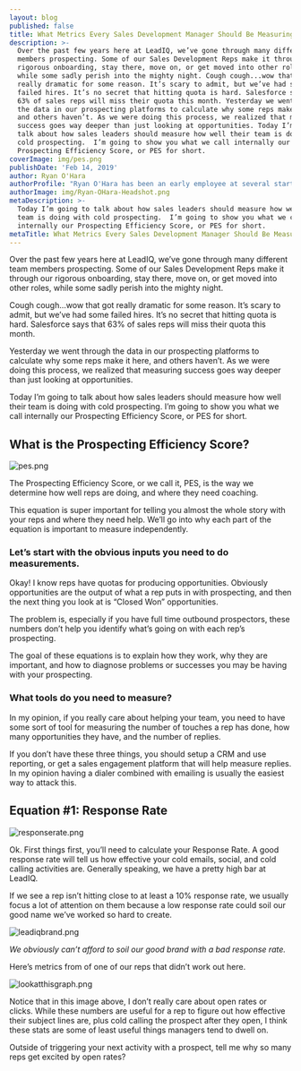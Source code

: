 ```yaml
---
layout: blog
published: false
title: What Metrics Every Sales Development Manager Should Be Measuring
description: >-
  Over the past few years here at LeadIQ, we’ve gone through many different team
  members prospecting. Some of our Sales Development Reps make it through our
  rigorous onboarding, stay there, move on, or get moved into other roles, 
  while some sadly perish into the mighty night. Cough cough...wow that got
  really dramatic for some reason. It’s scary to admit, but we’ve had some
  failed hires. It’s no secret that hitting quota is hard. Salesforce says that
  63% of sales reps will miss their quota this month. Yesterday we went through
  the data in our prospecting platforms to calculate why some reps make it here,
  and others haven’t. As we were doing this process, we realized that measuring
  success goes way deeper than just looking at opportunities. Today I’m going to
  talk about how sales leaders should measure how well their team is doing with
  cold prospecting.  I’m going to show you what we call internally our
  Prospecting Efficiency Score, or PES for short.
coverImage: img/pes.png
publishDate: 'Feb 14, 2019'
author: Ryan O'Hara
authorProfile: "Ryan O'Hara has been an early employee at several startups helping them with marketing and prospecting tactics, including Dyn who was acquired by Oracle for $600+ million in 2016. He's had prospecting campaigns featured in Fortune, Mashable, and TheNextWeb. Ryan specializes in branding, business development, prospecting, and coaching people on how to make good digital first impressions. He also mentors two accelerators, The Iron Yard and The Alpha Loft, and hosts The Prospecting Podcast.\_"
authorImage: img/Ryan-OHara-Headshot.png
metaDescription: >-
  Today I’m going to talk about how sales leaders should measure how well their
  team is doing with cold prospecting.  I’m going to show you what we call
  internally our Prospecting Efficiency Score, or PES for short.
metaTitle: What Metrics Every Sales Development Manager Should Be Measuring
---
```

Over the past few years here at LeadIQ, we’ve gone through many different team members prospecting. Some of our Sales Development Reps make it through our rigorous onboarding, stay there, move on, or get moved into other roles,  while some sadly perish into the mighty night. 

Cough cough...wow that got really dramatic for some reason. It’s scary to admit, but we’ve had some failed hires. It’s no secret that hitting quota is hard. Salesforce says that 63% of sales reps will miss their quota this month. 

Yesterday we went through the data in our prospecting platforms to calculate why some reps make it here, and others haven’t. As we were doing this process, we realized that measuring success goes way deeper than just looking at opportunities. 
 
Today I’m going to talk about how sales leaders should measure how well their team is doing with cold prospecting.  I’m going to show you what we call internally our Prospecting Efficiency Score, or PES for short. 

## What is the Prospecting Efficiency Score? ##

![pes.png](img/pes.png)

The Prospecting Efficiency Score, or we call it, PES, is the way we determine how well reps are doing, and where they need coaching.

This equation is super important for telling you almost the whole story with your reps and where they need help. We’ll go into why each part of the equation is important to measure independently. 

### Let’s start with the obvious inputs you need to do measurements.


Okay! I know reps have quotas for producing opportunities. Obviously opportunities are the output of what a rep puts in with prospecting, and then the next thing you look at is “Closed Won” opportunities. 

The problem is, especially if you have full time outbound prospectors, these numbers don’t help you identify what’s going on with each rep’s prospecting. 

The goal of these equations is to explain how they work, why they are important, and how to diagnose problems or successes you may be having with your prospecting. 


### What tools do you need to measure?

In my opinion, if you really care about helping your team, you need to have some sort of tool for measuring the number of touches a rep has done, how many opportunities they have, and the number of replies. 

If you don’t have these three things, you should setup a CRM and use reporting,  or get a sales engagement platform that will help measure replies. In my opinion having a dialer combined with emailing is usually the easiest way to attack this. 

## Equation #1: Response Rate ##

![responserate.png](img/responserate.png)

Ok. First things first, you’ll need to calculate your Response Rate. A good response rate will tell us how effective your cold emails, social, and cold calling activities are. Generally speaking, we have a pretty high bar at LeadIQ. 

If we see a rep isn’t hitting close to at least a 10% response rate, we usually focus a lot of attention on them because a low response rate could soil our good name we’ve worked so hard to create. 

![leadiqbrand.png](img/leadiqbrand.png)

_We obviously can’t afford to soil our good brand with a bad response rate._


Here’s metrics from of one of our reps that didn’t work out here. 

![lookatthisgraph.png](img/lookatthisgraph.png)

Notice that in this image above, I don’t really care about open rates or clicks. While these numbers are useful for a rep to figure out how effective their subject lines are, plus cold calling the prospect after they open,  I think these stats are some of least useful things managers tend to dwell on.

Outside of triggering your next activity with a prospect, tell me why so many reps get excited by open rates? 






